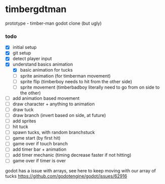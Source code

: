 # timbergdtman
prototype - timber-man godot clone (but ugly)

### todo
- [x] initial setup
- [x] git setup
- [x] detect player input
- [x] understand basics animation
  - [x] basic animation for tucks
  - [ ] sprite animation (for timberman movement)
  - [ ] sprite flip (timberboy needs to hit from the other side)
  - [ ] sprite movement (timberbadboy literally need to go from on side to the other)
- [ ] add animation based movement
- [ ] draw character + anything to animation
- [ ] draw tuck
- [ ] draw branch (invert based on side, at future)
- [ ] add sprites
- [ ] hit tuck
- [ ] spawn tucks, with random branchstuck
- [ ] game start (by first hit)
- [ ] game over if touch branch
- [ ] add timer bar + animation
- [ ] add timer mechanic (timing decrease faster if not hitting)
- [ ] game over if timer is over

godot has a issue with arrays, see here to keep moving with our array of tucks https://github.com/godotengine/godot/issues/62916
